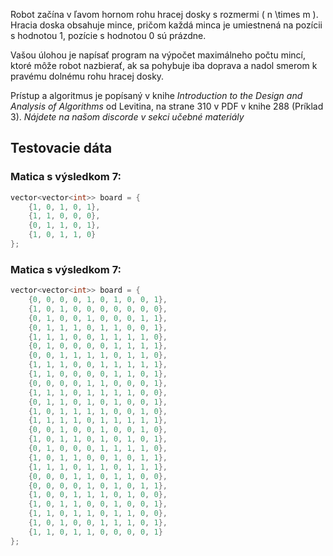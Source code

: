 Robot začína v ľavom hornom rohu hracej dosky s rozmermi \( n \times m \). Hracia doska obsahuje mince, pričom každá minca je umiestnená na pozícii s hodnotou 1, pozície s hodnotou 0 sú prázdne.

Vašou úlohou je napísať program na výpočet maximálneho počtu mincí, ktoré môže robot nazbierať, ak sa pohybuje iba doprava a nadol smerom k pravému dolnému rohu hracej dosky.

Prístup a algoritmus je popísaný v knihe *Introduction to the Design and Analysis of Algorithms* od Levitina, na strane 310 v PDF v knihe 288 (Príklad 3). *Nájdete na našom discorde v sekci učebné materiály*

## Testovacie dáta

### Matica s výsledkom 7:

```cpp
vector<vector<int>> board = {
    {1, 0, 1, 0, 1},
    {1, 1, 0, 0, 0},
    {0, 1, 1, 0, 1},
    {1, 0, 1, 1, 0}
};
```

### Matica s výsledkom 7:


```cpp
vector<vector<int>> board = {
    {0, 0, 0, 0, 1, 0, 1, 0, 0, 1},
    {1, 0, 1, 0, 0, 0, 0, 0, 0, 0},
    {0, 1, 0, 0, 1, 0, 0, 0, 1, 1},
    {0, 1, 1, 1, 0, 1, 1, 0, 0, 1},
    {1, 1, 1, 0, 0, 1, 1, 1, 1, 0},
    {0, 1, 0, 0, 0, 0, 1, 1, 1, 1},
    {0, 0, 1, 1, 1, 1, 0, 1, 1, 0},
    {1, 1, 1, 0, 0, 1, 1, 1, 1, 1},
    {1, 1, 0, 0, 0, 0, 1, 1, 0, 1},
    {0, 0, 0, 0, 1, 1, 0, 0, 0, 1},
    {1, 1, 1, 0, 1, 1, 1, 1, 0, 0},
    {0, 1, 1, 0, 1, 0, 1, 0, 0, 1},
    {1, 0, 1, 1, 1, 1, 0, 0, 1, 0},
    {1, 1, 1, 1, 0, 1, 1, 1, 1, 1},
    {0, 0, 1, 0, 0, 1, 0, 0, 1, 0},
    {1, 0, 1, 1, 0, 1, 0, 1, 0, 1},
    {0, 1, 0, 0, 0, 1, 1, 1, 1, 0},
    {1, 0, 1, 1, 0, 0, 1, 0, 1, 1},
    {1, 1, 1, 0, 1, 1, 0, 1, 1, 1},
    {0, 0, 0, 1, 1, 0, 1, 1, 0, 0},
    {0, 0, 0, 0, 1, 0, 1, 0, 1, 1},
    {1, 0, 0, 1, 1, 1, 0, 1, 0, 0},
    {1, 0, 1, 1, 0, 0, 1, 0, 0, 1},
    {1, 1, 0, 1, 1, 0, 1, 1, 0, 0},
    {1, 0, 1, 0, 0, 1, 1, 1, 0, 1},
    {1, 1, 0, 1, 1, 0, 0, 0, 0, 1}
};
```
